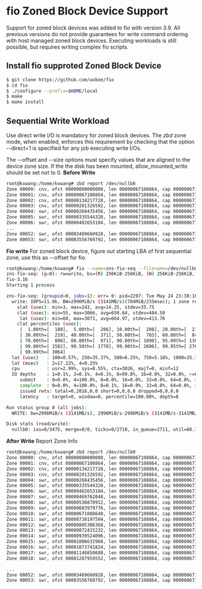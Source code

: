 # fio Zoned Block Device Support
Support for zoned block devices was added to fio with version 3.9. All previous versions do not provide guarantees for write command ordering with host managed zoned block devices. Executing workloads is still possible, but requires writing complex fio scripts.
## Install fio supproted Zoned Block Device
```bash
$ git clone https://github.com/axboe/fio
$ cd fio
$ ./configure --prefix=$HOME/local
$ make
$ make install
```
## Sequential Write Workload
Use direct write I/O is mandatory for zoned block devices. 
The *zbd* zone mode, when enabled, enforces this requirement by checking that the option --direct=1 is specified for any job executing write I/Os.

The --offset and --size options must specify values that are aligned to the device zone size.
If the the disk has been mounted, allow_mounted_write should be set not to 0.
**Before Write**
```bash
root@kxwang:/home/kxwang# zbd report /dev/nullb0 
Zone 00000: cnv, ofst 00000000000000, len 00000067108864, cap 00000067108864
Zone 00001: cnv, ofst 00000067108864, len 00000067108864, cap 00000067108864
Zone 00002: cnv, ofst 00000134217728, len 00000067108864, cap 00000067108864
Zone 00003: cnv, ofst 00000201326592, len 00000067108864, cap 00000067108864
Zone 00004: swr, ofst 00000268435456, len 00000067108864, cap 00000067108864, wp 00000268435456, em, non_seq 0, reset 0
Zone 00005: swr, ofst 00000335544320, len 00000067108864, cap 00000067108864, wp 00000335548416, oi, non_seq 0, reset 0
Zone 00006: swr, ofst 00000402653184, len 00000067108864, cap 00000067108864, wp 00000402653184, em, non_seq 0, reset 0
...
Zone 00052: swr, ofst 00003489660928, len 00000067108864, cap 00000067108864, wp 00003489660928, em, non_seq 0, reset 0
Zone 00053: swr, ofst 00003556769792, len 00000067108864, cap 00000067108864, wp 00003556769792, em, non_seq 0, reset 0
```
**Fio write**
For zoned block device, figure out starting LBA of first sequential zone, use this as --offset for fio.

```bash
root@kxwang:/home/kxwang# fio --name=zns-fio-seq --filename=/dev/nullb0 --direct=1 --zonemode=zbd --offset=00000335544320 --size=1G --ioengine=libaio --iodepth=8 --rw=write --bs=256k --allow_mounted_write=1
zns-fio-seq: (g=0): rw=write, bs=(R) 256KiB-256KiB, (W) 256KiB-256KiB, (T) 256KiB-256KiB, ioengine=libaio, iodepth=8
fio-3.16
Starting 1 process

zns-fio-seq: (groupid=0, jobs=1): err= 0: pid=2297: Tue May 24 23:38:16 2022
  write: IOPS=11.0k, BW=2996MiB/s (3141MB/s)(704MiB/235msec); 1 zone resets
    slat (usec): min=3, max=243, avg=14.25, stdev=35.75
    clat (usec): min=55, max=3066, avg=650.64, stdev=404.50
     lat (usec): min=60, max=3071, avg=664.97, stdev=413.76
    clat percentiles (usec):
     |  1.00th=[  180],  5.00th=[  206], 10.00th=[  208], 20.00th=[  210],
     | 30.00th=[  219], 40.00th=[  371], 50.00th=[  783], 60.00th=[  840],
     | 70.00th=[  898], 80.00th=[  971], 90.00th=[ 1090], 95.00th=[ 1303],
     | 99.00th=[ 1582], 99.50th=[ 1778], 99.90th=[ 2606], 99.95th=[ 2769],
     | 99.99th=[ 3064]
  lat (usec)   : 100=0.57%, 250=35.37%, 500=6.25%, 750=5.18%, 1000=35.16%
  lat (msec)   : 2=17.22%, 4=0.25%
  cpu          : usr=2.99%, sys=8.55%, ctx=3026, majf=0, minf=12
  IO depths    : 1=0.1%, 2=0.1%, 4=0.1%, 8=99.8%, 16=0.0%, 32=0.0%, >=64=0.0%
     submit    : 0=0.0%, 4=100.0%, 8=0.0%, 16=0.0%, 32=0.0%, 64=0.0%, >=64=0.0%
     complete  : 0=0.0%, 4=100.0%, 8=0.1%, 16=0.0%, 32=0.0%, 64=0.0%, >=64=0.0%
     issued rwts: total=0,2816,0,0 short=0,0,0,0 dropped=0,0,0,0
     latency   : target=0, window=0, percentile=100.00%, depth=8

Run status group 0 (all jobs):
  WRITE: bw=2996MiB/s (3141MB/s), 2996MiB/s-2996MiB/s (3141MB/s-3141MB/s), io=704MiB (738MB), run=235-235msec

Disk stats (read/write):
  nullb0: ios=0/3475, merge=0/0, ticks=0/2710, in_queue=2711, util=60.16%
```
**After Write**
Report Zone Info
```bash
root@kxwang:/home/kxwang# zbd report /dev/nullb0 
Zone 00000: cnv, ofst 00000000000000, len 00000067108864, cap 00000067108864
Zone 00001: cnv, ofst 00000067108864, len 00000067108864, cap 00000067108864
Zone 00002: cnv, ofst 00000134217728, len 00000067108864, cap 00000067108864
Zone 00003: cnv, ofst 00000201326592, len 00000067108864, cap 00000067108864
Zone 00004: swr, ofst 00000268435456, len 00000067108864, cap 00000067108864, wp 00000268435456, em, non_seq 0, reset 0
Zone 00005: swr, ofst 00000335544320, len 00000067108864, cap 00000067108864, wp 00000402653184, fu, non_seq 0, reset 0
Zone 00006: swr, ofst 00000402653184, len 00000067108864, cap 00000067108864, wp 00000469762048, fu, non_seq 0, reset 0
Zone 00007: swr, ofst 00000469762048, len 00000067108864, cap 00000067108864, wp 00000536870912, fu, non_seq 0, reset 0
Zone 00008: swr, ofst 00000536870912, len 00000067108864, cap 00000067108864, wp 00000603979776, fu, non_seq 0, reset 0
Zone 00009: swr, ofst 00000603979776, len 00000067108864, cap 00000067108864, wp 00000671088640, fu, non_seq 0, reset 0
Zone 00010: swr, ofst 00000671088640, len 00000067108864, cap 00000067108864, wp 00000738197504, fu, non_seq 0, reset 0
Zone 00011: swr, ofst 00000738197504, len 00000067108864, cap 00000067108864, wp 00000805306368, fu, non_seq 0, reset 0
Zone 00012: swr, ofst 00000805306368, len 00000067108864, cap 00000067108864, wp 00000872415232, fu, non_seq 0, reset 0
Zone 00013: swr, ofst 00000872415232, len 00000067108864, cap 00000067108864, wp 00000939524096, fu, non_seq 0, reset 0
Zone 00014: swr, ofst 00000939524096, len 00000067108864, cap 00000067108864, wp 00001006632960, fu, non_seq 0, reset 0
Zone 00015: swr, ofst 00001006632960, len 00000067108864, cap 00000067108864, wp 00001073741824, fu, non_seq 0, reset 0
Zone 00016: swr, ofst 00001073741824, len 00000067108864, cap 00000067108864, wp 00001073741824, em, non_seq 0, reset 0
Zone 00017: swr, ofst 00001140850688, len 00000067108864, cap 00000067108864, wp 00001140850688, em, non_seq 0, reset 0
Zone 00018: swr, ofst 00001207959552, len 00000067108864, cap 00000067108864, wp 00001207959552, em, non_seq 0, reset 0

...
Zone 00052: swr, ofst 00003489660928, len 00000067108864, cap 00000067108864, wp 00003489660928, em, non_seq 0, reset 0
Zone 00053: swr, ofst 00003556769792, len 00000067108864, cap 00000067108864, wp 00003556769792, em, non_seq 0, reset 0
```


